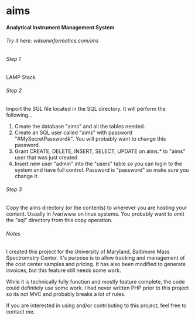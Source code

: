 aims
====

#### Analytical Instrument Management System

###### Try it here: wilsoninformatics.com/ims

###### Step 1

LAMP Stack

###### Step 2

Import the SQL file located in the SQL directory. It will perform the following...

1. Create the database "aims" and all the tables needed.
2. Create an SQL user called "aims" with password "#MySecretPassword#". You will probably want to change this password.
3. Grant CREATE, DELETE, INSERT, SELECT, UPDATE on aims.* to "aims" user that was just created.
4. Insert new user "admin" into the "users" table so you can login to the system and have full control. Password is "password" so make sure you change it.

###### Step 3

Copy the aims directory (or the contents) to wherever you are hosting your content. Usually in /var/www on linux systems.
You probably want to omit the "sql" directory from this copy operation.

###### Notes
I created this project for the University of Maryland, Baltimore Mass Spectrometry Center. It's purpose is to allow tracking and management of the cost center samples and pricing. It has also been modified to generate invoices, but this feature still needs some work.

While it is technically fully function and mostly feature complete, the code could definitely use some work. I had never written PHP prior to this project so its not MVC and probably breaks a lot of rules.

If you are interested in using and/or contributing to this project, feel free to contact me.
